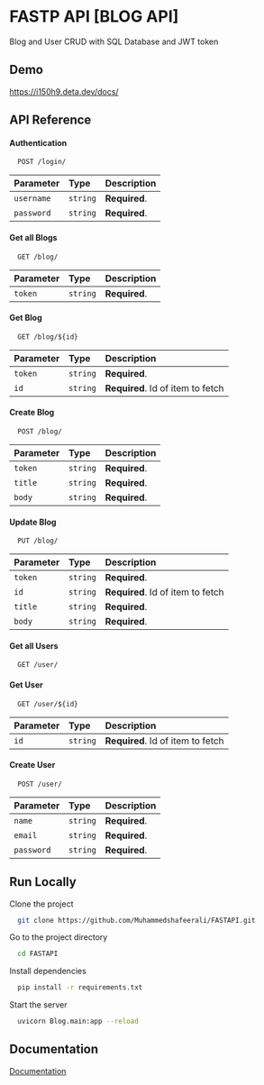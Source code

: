 
# FASTP API [BLOG API]

Blog and User CRUD with SQL Database and JWT token


## Demo

https://i150h9.deta.dev/docs/



## API Reference

#### Authentication

```http
  POST /login/
```

| Parameter | Type     | Description                |
| :-------- | :------- | :------------------------- |
| `username` | `string` | **Required**.     |
| `password` | `string` | **Required**.     |

#### Get all Blogs

```http
  GET /blog/
```

| Parameter | Type     | Description                       |
| :-------- | :------- | :-------------------------------- |
| `token`      | `string` | **Required**.        |

#### Get Blog

```http
  GET /blog/${id}
```

| Parameter | Type     | Description                       |
| :-------- | :------- | :-------------------------------- |
| `token`      | `string` | **Required**.        |
| `id`      | `string` | **Required**. Id of item to fetch |

#### Create Blog

```http
  POST /blog/
```

| Parameter | Type     | Description                       |
| :-------- | :------- | :-------------------------------- |
| `token`      | `string` | **Required**.        |
| `title`      | `string` | **Required**.        |
| `body`      | `string` | **Required**.  |

#### Update Blog

```http
  PUT /blog/
```

| Parameter | Type     | Description                       |
| :-------- | :------- | :-------------------------------- |
| `token`      | `string` | **Required**.        |
| `id`      | `string` | **Required**. Id of item to fetch |
| `title`      | `string` | **Required**.        |
| `body`      | `string` | **Required**.  |


#### Get all Users

```http
  GET /user/
```

#### Get User

```http
  GET /user/${id}
```

| Parameter | Type     | Description                       |
| :-------- | :------- | :-------------------------------- |
| `id`      | `string` | **Required**. Id of item to fetch |


#### Create User

```http
  POST /user/
```

| Parameter | Type     | Description                       |
| :-------- | :------- | :-------------------------------- |
| `name`      | `string` | **Required**.  |
 `email`      | `string` | **Required**.  |
  `password`      | `string` | **Required**.  |


## Run Locally

Clone the project

```bash
  git clone https://github.com/Muhammedshafeerali/FASTAPI.git
```

Go to the project directory

```bash
  cd FASTAPI
```

Install dependencies

```bash
  pip install -r requirements.txt
```

Start the server

```bash
  uvicorn Blog.main:app --reload
```


## Documentation

[Documentation](https://fastapi.tiangolo.com/)

